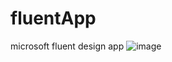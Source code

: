 # fluentApp
microsoft fluent design app
![image](https://github.com/mai-kuraki/fluentApp/raw/master/server/public/cc.gif)